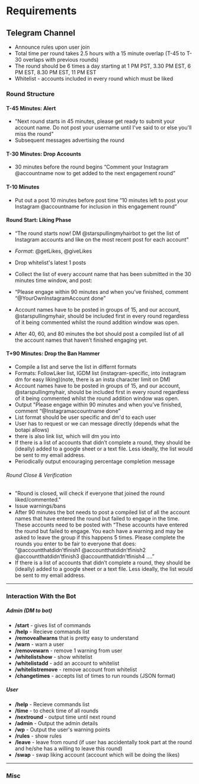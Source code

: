 # Requirements

## Telegram Channel

- Announce rules upon user join
- Total time per round takes 2.5 hours with a 15 minute overlap (T-45 to T-30 overlaps with previous rounds)
- The round should be 6 times a day starting at 1 PM PST, 3.30 PM EST, 6 PM EST, 8.30 PM EST, 11 PM EST
- Whitelist - accounts included in every round which must be liked

### Round Structure

#### T-45 Minutes: Alert
- "Next round starts in 45 minutes, please get ready to submit your account name. Do not post your username until I've said to or else you'll miss the round"
- Subsequent messages advertising the round

#### T-30 Minutes: Drop Accounts
- 30 minutes before the round begins  “Comment your Instagram @accountname now to get added to the next engagement round”

#### T-10 Minutes
- Put out a post 10 minutes before post time “10 minutes left to post your Instagram @accountname for inclusion in this engagement round”


#### Round Start: Liking Phase
- “The round starts now! DM @starspullingmyhairbot to get the list of Instagram accounts and like on the most recent post for each account”
- _Format_: @getLikes, @giveLikes
- Drop whitelist's latest 1 posts
- Collect the list of every account name that has been submitted in the 30 minutes time window, and post:
- “Please engage within 90 minutes and when you’ve finished, comment “@YourOwnInstagramAccount done”
- Account names have to be posted in groups of 15, and our account, @starspullingmyhair, should be included first in every round regardless of it being commented whilst the round addition window was open.

- After 40, 60, and 80 minutes the bot should post a compiled list of all the account names that haven’t finished engaging yet.

#### T+90 Minutes: Drop the Ban Hammer
- Compile a list and serve the list in differnt formats
- Formats: FollowLiker list, IGDM list (instagram-specific, into instagram dm for easy liking)(note, there is an insta character limit on DM)
- Account names have to be posted in groups of 15, and our account, @starspullingmyhair, should be included first in every round regardless of it being commented whilst the round addition window was open.
- Output "Please engage within 90 minutes and when you’ve finished, comment “@Instagramaccountname done"
- List format should be user specific and dm'd to each user
- User has to request or we can message directly (depends what the botapi allows)
- there is also link list, which will dm you into
- If there is a list of accounts that didn’t complete a round, they should be (ideally) added to a google sheet or a text file. Less ideally, the list would be sent to my email address. 
- Periodically output encouraging percentage completion message

###### Round Close & Verification
- "Round is closed, will check if everyone that joined the round liked/commented."
- Issue warnings/bans
- After 90 minutes the bot needs to post a compiled list of all the account names that have entered the round but failed to engage in the time. These accounts need to be posted with “These accounts have entered the round but failed to engage. You each have a warning and may be asked to leave the group if this happens 5 times. Please complete the rounds you enter to be fair to everyone that does:
“@accountthatdidn’tfinish1
@accountthatdidn’tfinish2
@accountthatdidn’tfinish3
@accountthatdidn’tfinish4
….”
- If there is a list of accounts that didn’t complete a round, they should be (ideally) added to a google sheet or a text file. Less ideally, the list would be sent to my email address.
* * *

### Interaction With the Bot

##### Admin (DM to bot)
- __/start__ - gives list of commands
- __/help__ - Recieve commands list
- __/removeallwarns__ that is pretty easy to understand
- __/warn__ - warn a user
- __/removewarn__ - remove 1 warning from user
- __/whitelistshow__ - show whitelist
- __/whitelistadd__ - add an account to whitelist
- __/whitelistremove__ - remove account from whitelist
- __/changetimes__ - accepts list of times to run rounds (JSON format)

##### User
- __/help__ - Recieve commands list
- __/time__ - to check time of all rounds
- __/nextround__ - output time until next round
- __/admin__ - Output the admin details
- __/wp__ - Output the user's warning points
- __/rules__ - show rules
- __/leave__ - leave from round (if user has accidentally took part at the round and he/she has a willing to leave this round) 
- __/swap__ - swap liking account (account which will be doing the likes)

* * *

### Misc
